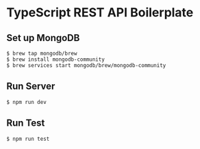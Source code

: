 # TypeScript REST API Boilerplate

## Set up MongoDB

```
$ brew tap mongodb/brew
$ brew install mongodb-community
$ brew services start mongodb/brew/mongodb-community
```

## Run Server

```
$ npm run dev
```

## Run Test

```
$ npm run test
```